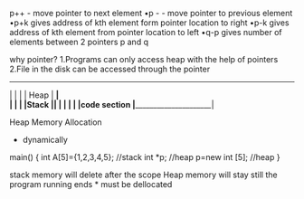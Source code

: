 p++ - move pointer to next element
•p - - move pointer to previous element
•p+k  gives address of kth element form pointer location to right
•p-k  gives address of kth element from pointer location to left
•q-p  gives number of elements between 2 pointers p and q


why pointer? 
1.Programs can only access heap with the help of pointers
2.File in the disk can be accessed through the pointer 


 _______________________
|                       |
|                       |  Heap
| ______________________|                      
|                       |
|                       |Stack 
|________________________|                       |
|                       |
|                       |code section 
|_______________________|               


Heap Memory Allocation 
- dynamically 

main()
{
int A[5]={1,2,3,4,5};  //stack 
int *p;   //heap
p=new int [5];  //heap 
}

stack memory will delete after the scope 
Heap memory will stay still the program running ends 
      * must be dellocated 

